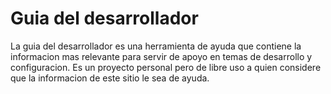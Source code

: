 <h1>Guia del desarrollador</h1>
La guia del desarrollador es una herramienta de ayuda que contiene la informacion mas relevante para servir de apoyo en temas de desarrollo y configuracion.
Es un proyecto personal pero de libre uso a quien considere que la informacion de este sitio le sea de ayuda.
